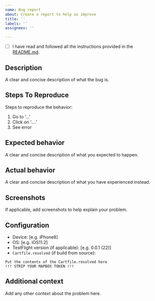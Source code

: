 ```yaml
---
name: Bug report
about: Create a report to help us improve
title: ''
labels: ''
assignees: ''

---
```


- [ ] I have read and followed all the instructions provided in the [README.md](https://github.com/mapbox/vision-ios-examples/blob/master/README.md).

## Description

A clear and concise description of what the bug is.

## Steps To Reproduce

Steps to reproduce the behavior:
1. Go to '...'
1. Click on '....'
1. See error

## Expected behavior

A clear and concise description of what you expected to happen.

## Actual behavior

A clear and concise description of what you have experienced instead.

## Screenshots

If applicable, add screenshots to help explain your problem.

## Configuration

 - Device: [e.g. iPhone8]
 - OS: [e.g. iOS11.2]
 - TestFlight version (if applicable): [e.g. 0.0.1 (22)]
 - `Cartfile.resolved` (if build from source):
```
Put the contents of the Cartfile.resolved here
!!! STRIP YOUR MAPBOX TOKEN !!!
```

## Additional context
Add any other context about the problem here.
